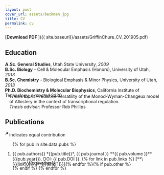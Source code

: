 ```yaml
---
layout: post
cover_url: assets/beckman.jpg
title: CV
permalink: cv
---
```


[**Download PDF <i class="icon-pdf"></i>**]({{ site.baseurl}}/assets/GriffinChure_CV_201905.pdf)

## Education
**A.Sc. General Studies**, Utah State University, *2009*<br/>
**B.Sc. Biology** - Cell & Molecular Emphasis (Honors), University of Utah, *2013*<br/>
**B.Sc. Chemistry** - Biological Emphasis & Minor Physics, University of Utah, *2013*<br/>
**Ph.D. Biochemistry & Molecular Biophysics**, California Institute of Technology, *expected 2020* 
<div style="padding-left: 1em; margin-top:-2em;">
<i>Thesis topic:</i> Predictive versatility of the Monod-Wyman-Changeux model of Allostery in the context of transcriptional regulation.<br/> 
<i>Thesis adviser:</i> Professor Rob Phillips

</div>

## Publications
<sup>**☭** </sup> indicates equal contribution

<ol>

{% for pub in site.data.pubs %}
<li> {{ pub.authors}} *{{pub.title}}*, {{ pub.journal }} **{{ pub.volume }}** ({{pub.year}}). DOI: {{ pub.DOI }}. {% for link in pub.links %}   [**\[{{link[0]}}\]**]({{link[1]}}){% endfor %}{% if pub.other %}
<ul style='margin-top: -1.5em;'>
    <li style="margin-left:2em;list-style-type: circle;"> <i> {{pub.other}} </i></li></ul>
    {% endif %}
{% endfor %}

</ol>